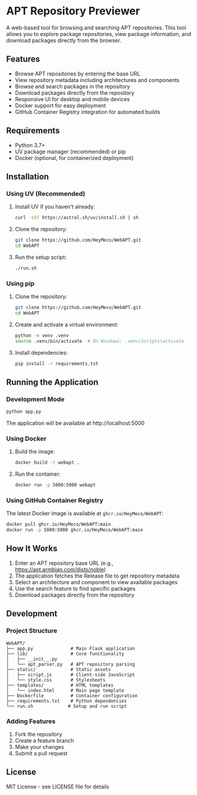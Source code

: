 # APT Repository Previewer

A web-based tool for browsing and searching APT repositories. This tool allows you to explore package repositories, view package information, and download packages directly from the browser.

## Features

- Browse APT repositories by entering the base URL
- View repository metadata including architectures and components
- Browse and search packages in the repository
- Download packages directly from the repository
- Responsive UI for desktop and mobile devices
- Docker support for easy deployment
- GitHub Container Registry integration for automated builds

## Requirements

- Python 3.7+
- UV package manager (recommended) or pip
- Docker (optional, for containerized deployment)

## Installation

### Using UV (Recommended)

1. Install UV if you haven't already:
   ```bash
   curl -sSf https://astral.sh/uv/install.sh | sh
   ```

2. Clone the repository:
   ```bash
   git clone https://github.com/HeyMeco/WebAPT.git
   cd WebAPT
   ```

3. Run the setup script:
   ```bash
   ./run.sh
   ```

### Using pip

1. Clone the repository:
   ```bash
   git clone https://github.com/HeyMeco/WebAPT.git
   cd WebAPT
   ```

2. Create and activate a virtual environment:
   ```bash
   python -m venv .venv
   source .venv/bin/activate  # On Windows: .venv\Scripts\activate
   ```

3. Install dependencies:
   ```bash
   pip install -r requirements.txt
   ```

## Running the Application

### Development Mode

```bash
python app.py
```

The application will be available at http://localhost:5000

### Using Docker

1. Build the image:
   ```bash
   docker build -t webapt .
   ```

2. Run the container:
   ```bash
   docker run -p 5000:5000 webapt
   ```

### Using GitHub Container Registry

The latest Docker image is available at `ghcr.io/HeyMeco/WebAPT`:

```bash
docker pull ghcr.io/HeyMeco/WebAPT:main
docker run -p 5000:5000 ghcr.io/HeyMeco/WebAPT:main
```

## How It Works

1. Enter an APT repository base URL (e.g., https://apt.armbian.com/dists/noble)
2. The application fetches the Release file to get repository metadata
3. Select an architecture and component to view available packages
4. Use the search feature to find specific packages
5. Download packages directly from the repository

## Development

### Project Structure

```
WebAPT/
├── app.py              # Main Flask application
├── lib/                # Core functionality
│   ├── __init__.py
│   └── apt_parser.py   # APT repository parsing
├── static/             # Static assets
│   ├── script.js       # Client-side JavaScript
│   └── style.css       # Stylesheets
├── templates/          # HTML templates
│   └── index.html      # Main page template
├── Dockerfile          # Container configuration
├── requirements.txt    # Python dependencies
└── run.sh             # Setup and run script
```

### Adding Features

1. Fork the repository
2. Create a feature branch
3. Make your changes
4. Submit a pull request

## License

MIT License - see LICENSE file for details 